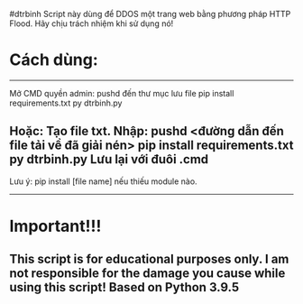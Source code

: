 #dtrbinh
Script này dùng để DDOS một trang web bằng phương pháp HTTP Flood.
Hãy chịu trách nhiệm khi sử dụng nó!
# Cách dùng:
---
Mở CMD quyền admin:
  pushd đến thư mục lưu file
  pip install requirements.txt
  py dtrbinh.py

Hoặc:
  Tạo file txt.
  Nhập:   pushd <đường dẫn đến file tải về đã giải nén>
          pip install requirements.txt
          py dtrbinh.py
  Lưu lại với đuôi .cmd
---
Lưu ý: pip install [file name] nếu thiếu module nào.

---
# Important!!!
This script is for educational purposes only. I am not responsible for the damage you cause while using this script!
Based on Python 3.9.5
---
